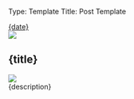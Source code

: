 Type: Template
Title: Post Template

<div class="post-info">
    <i class="fa-solid fa-clock"></i> <a href="{permalink}">{date}</a>
</div>

<article>
        <div class="post-image">
        <img src="https://cdn.some.pics/laurel/65b5be9800b22.jpg">
    </div>
    <div class="post-title">
    <h1>{title}</h1>
    </div>
<div class="img">
<img src="{image}">
</div>
{description}
</article>
</div>
</div>
		